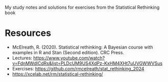 My study notes and solutions for exercises from the Statistical Rethinking book

# Resources
- McElreath, R. (2020). Statistical rethinking: A Bayesian course with examples in R and Stan (Second edition). CRC Press.
- Lectures: https://www.youtube.com/watch?v=FdnMWdICdRs&list=PLDcUM9US4XdPz-KxHM4XHt7uUVGWWVSus
- Exercises: https://github.com/rmcelreath/stat_rethinking_2024
- https://xcelab.net/rm/statistical-rethinking/
